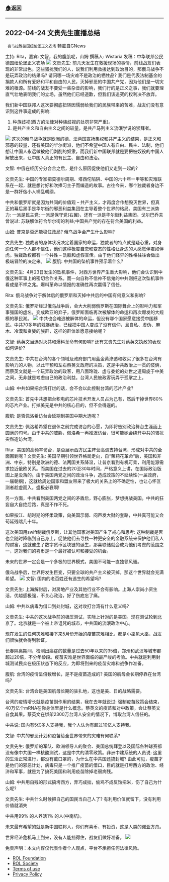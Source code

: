 ###  [:house:返回](README.md)
---


## 2022-04-24 文贵先生直播总结
` 喜马拉雅德国纽伦堡正义农场` [轉載自GNews](https://gnews.org/zh-hans/2447170/)

主持: Rita，嘉宾: 文智，我的腹肌呢，山姆
撰稿人: Wistaria
发稿：中华联邦公民
德国纽伦堡正义农场
 ![](https://assets.gnews.org/wp-content/uploads/2022/05/0501-3.jpg) 
文贵先生: 前几天发生在救援现场的事情，前线战友们表现的非常出色。这些骚扰我们的人，说我们利用救援达到政治目的，那俄乌战争不是玩弄政治的结果吗? 请问哪一场灾难不是政治的牺牲品? 我们是代表法制基金的捐款人和所有爱好和平和自由的人民，灭掉邪恶的中国共产党，因为他们是一切灾难的根源。前线的战友不要受一些杂音的影响，我们行的是正义之事，我们就要理直气壮地表明我们的立场，虽然他们已经道歉，但我们该追究的权利决不放弃。
 
我们新中国联邦人这次要彻底扭转因懦弱给我们的民族带来的苦难，战友们没有意识到这件事造成的影响:
 
1. 种族歧视(西方的法律对种族歧视的处罚非常严重)。
2. 是共产主义和自由主义之间的较量，是共产马列主义流氓学说的崇拜者。

 ![](https://assets.gnews.org/wp-content/uploads/2022/05/0501-5.jpg) 
这次的俄乌战争就是欧洲的德、法两国宣扬集权和共产主义的结果，是正义和邪恶的较量，还有美国的华尔街派，他们不希望中国人有自由、民主、法制，他们想让中国人永远做被他们剥削的奴隶，而我们新中国联邦就是要把被奴役的中国人解放出来，让中国人真正的有民主、自由和法治。
 
文智: 中俄在经历分分合合之后，是什么原因促使他们又走到一起的?
 
文贵先生: 中国的专家把莫德尔周期、塔西佗陷阱、中国的六十年一甲等和灾难联系在一起，就是想讨好和吹捧习主子而编造的故事。古往今来，哪个独裁者身边不是一群奸侫小人祸乱朝纲。
 
中共和俄罗斯就是因为共同的价值观 – 共产主义，才再度合作想毁灭世界，但真正的幕后黑手是华尔街的邪恶利益集团在主导着整个世界的格局。美国有三派势力: 一派是民主党; 一派是保守党(右翼)，还有一派是华尔街利益集团。戈尔巴乔夫曾说过: 苏联解体符合华尔街的利益;中国共产党的存在符合美国的利益。
 
山姆: 普京是否还能稳住政局? 俄乌战争会产生什么影响?
 
文贵先生: 独裁者的身体状况决定着国家的命运，独裁者的特点就是疑心重，对身边任何一个人都不信任，他们这种极度自恋和变态的性格让身边的人感觉伴君如伴虎。独裁政权都有一个共性 – 洗脑和虚假宣传。由于他们怪异的性格往往会做出极端冒险的决定来。
 ![](https://assets.gnews.org/wp-content/uploads/2022/05/0501-8.jpg) 
腹肌: 中共国的坠机事件预示着什么?
 
文贵先生:  4月23日发生的坠机事件，对西方世界产生重大影响，他们会认识到中俄这种军事上的密切合作关系。而一向自称不信神不信鬼的中共则把这次坠机事件看成是不祥之兆。爆料革命以情报的准确性再次赢得了信任。
 
Rita: 俄乌战争对于解体后的俄罗斯和灭掉中共后的中国有何意义和影响?
 
文贵先生: 俄罗斯经过俄乌战争后，会大大削弱俄罗斯在国际舞台上的影响力和军事强国的虚名，变成欧亚的弃子，俄罗斯面临再次被解体的命运和再次爆发的大规模的移民潮。
 ![](https://assets.gnews.org/wp-content/uploads/2022/05/0501-7.jpg) 
中共也会难逃被解体的命运，但没有哪个国家愿意接受中国移民。中共70多年的残暴统治，已经把中国人变成了没有信仰，且自私、虚伪、麻木、冷漠和贪婪的族群，这样的群体谁愿意接纳呢？
 
文智: 蔡英文当选对灭共和爆料革命有何影响? 还有文贵先生对蔡英文执政的表现如何评价?
 
文贵先生: 中共在台湾的各个领域及政府部门用蓝金黄渗透和收买了很多在台湾有影响力的人物，以此干预和左右蔡英文政府的决策，这是中共政治上一贯的伎俩，而蔡英文就是一个玩弄政治的政客，用八面玲珑、虚与委蛇的处世之道周旋于中美之间，无非就是考虑自己的政治利益。台湾人民被政客玩弄于孤掌之上。
 
山姆: 中共如果把台湾打烂的话，会不会以此控制台湾的芯片产业?
 
文贵先生: 首先中共想把台积电的芯片技术开发人员占为己有，然后干掉世界80% 的芯片产业。打掉美元是中共的核心目的，但不会得逞的。
 
腹肌: 是否佩洛希访台会延期到美国中期大选呢？
 
文贵先生: 佩洛希希望在退休之前完成访台的心愿，为即将告别政治舞台生涯画上圆满的句号。由于中共的威胁，佩洛希一再推迟访台，很可能她会绕开中共的骚扰突然造访台湾。
 
Rita:  美国的高频率访台，是否展示西方民主阵营高调支持台湾，形成对中共的全面围剿呢？文贵先生: 美国早期引领世界格局走向，自“茉莉花革命“后，美国和非洲、中东，特别是欧洲的德、法两国关系降温，让普京看到有机可乘，利用能源需求拉近俄欧关系。而美国在过去的20至30年时间，严格意义上讲，在国际政治版图上是没落的。由于美国两党之间的政治斗争，造成政策的不延续性(一届政府，一届朝纲)，这就给周边国家和盟友带来了极大的关系上的不确定性，也让心怀叵测者趁虚而入。盛极必衰啊!
 
另一方面，中共看到美国两党之间的矛盾后，野心膨胀，梦想挑战美国。中共的狂妄自大自绝后路，真是不作不死。
 
如果按江、胡时期的怀柔政策，向美国示弱、闷声发大财的套路，中共真可能又会苟延残喘几十年。
 
这次美国用swift制裁俄罗斯，让其他国家对美国产生了戒心和思考: 这种制裁是否也会随时降临到自己身上，促使他们去寻找一种更安全的金融系统来保护他们私人的财富，这就催生了数字货币区块链的诞生，那喜联储就会成为他们考虑的范围之一，这对我们的喜币是一个最好被认可和接受的机会。
 
未来的世界一定会是一个多极的世界模式，美国不可能一直独领风骚。
 
俄乌战争后，世界将发生巨变，只要全球的共产主义被灭掉，那这个世界就会充满希望。
 ![](https://assets.gnews.org/wp-content/uploads/2022/05/0501-6.jpg) 
文智: 国内的老百姓还有逃生的希望吗?
 
文贵先生: 上海解封后，对房地产业及其他行业不会有影响。上海人崇尚小资生活，优越感极强，不关心政治，好了伤疤忘了痛。
 
山姆: 中共以病毒为借口到处封城，这对攻打台湾有什么意义吗?
 
文贵先生: 中共的这次战争前的极压测试，实际上针对的是美国。现在测试轮到北京了。北京就是一个被上帝诅咒的城市，中共国的流氓政治中心。
 
现在发生的任何灾难和接下来5月份开始的疫苗灾难相比，都是小巫见大巫，战友们很快就会得到验证。
 
长春隔离期间，检测出癌症的数量是过去50年以来的35倍，郑州和武汉等城市都超过20倍，不分年龄段。疫苗灾难是世界面临的最严峻的考验。中共就是利用封城测试民众在极压状态下的反应，为即将到来的疫苗灾难和战争作准备。
 
腹肌: 台湾的疫情呈倍数增长，是不是疫苗造成的? 美国的航母会长期停靠在台湾吗?
 
文贵先生: 台湾会是美国航母长期的驻扎地，这也是美、日的战略需要。
 
台湾的疫情增长就是疫苗副作用的结果，我在去年就说过: 强制疫苗政策会结束，40万亿个mRNA在你身体里是什么概念。蔡英文的疫苗和对中政策，会让蔡英文自食其果。蔡英文在绑架2300万台湾人安全的情况下，博取台湾人信任的。
 
中共说: 国内有5亿多人支持我，我个人认为有超过10亿人支持我。
 
文智: 中共的邪恶计划和疫苗给全世界带来的灾难有何联系?
 
文贵先生: 俄罗斯的军队、欧洲领导人的聚会、美国总统拜登以及国际各种球赛都没有像中共国一样核酸测试，这是中共的清零政策。非洲中建系统的人员说: 这里的生活正常进行，都没有戴口罩的，为什么在中共国还搞封城? 由此可见，疫苗才是他们的邪恶计划，病毒只是一个推广疫苗的借口，目的就是打垮西方的政治、经济和军事，就是为了搞死美国和利用疫苗除掉老弱病残。
 
山姆: 中共用自残的形式搞垮西方，弄巧成拙，偷鸡不成反蚀把米，伤了自己为什么呢?
 
文贵先生: 中共什么时候把自己的国民当自己人了? 有利用价值就留下，没有利用价值就消失
 
中共用99% 的人养活1% 的人(中南坑)。
 
未来最有希望的就是新中国联邦人，你们有喜币、有投资，这是人类的诺亚方舟。
 
世界经济危机马上到来，没有人能挡得住，战友们做好准备。
 ![](https://assets.gnews.org/wp-content/uploads/2022/04/德农二维码-1.png) 

免责声明：本文内容仅代表作者个人观点，平台不承担任何法律风险。
  
- [ROL Foundation](https://rolfoundation.org/)
- [ROL Society](https://rolsociety.org/)
- [Terms of use](https://gnews.org/terms-of-use-3/)
- [Privacy Policy](https://gnews.org/privacy-policy/)
